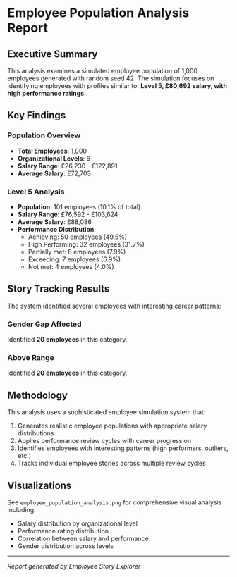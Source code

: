 # Employee Population Analysis Report

## Executive Summary

This analysis examines a simulated employee population of 1,000 employees generated with random seed 42. The simulation focuses on identifying employees with profiles similar to: **Level 5, £80,692 salary, with high performance ratings**.

## Key Findings

### Population Overview
- **Total Employees**: 1,000
- **Organizational Levels**: 6
- **Salary Range**: £26,230 - £122,891
- **Average Salary**: £72,703

### Level 5 Analysis
- **Population**: 101 employees (10.1% of total)
- **Salary Range**: £76,592 - £103,624
- **Average Salary**: £88,086
- **Performance Distribution**:
  - Achieving: 50 employees (49.5%)
  - High Performing: 32 employees (31.7%)
  - Partially met: 8 employees (7.9%)
  - Exceeding: 7 employees (6.9%)
  - Not met: 4 employees (4.0%)

## Story Tracking Results

The system identified several employees with interesting career patterns:

### Gender Gap Affected
Identified **20 employees** in this category.

### Above Range
Identified **20 employees** in this category.

## Methodology

This analysis uses a sophisticated employee simulation system that:
1. Generates realistic employee populations with appropriate salary distributions
2. Applies performance review cycles with career progression
3. Identifies employees with interesting patterns (high performers, outliers, etc.)
4. Tracks individual employee stories across multiple review cycles

## Visualizations

See `employee_population_analysis.png` for comprehensive visual analysis including:
- Salary distribution by organizational level
- Performance rating distribution
- Correlation between salary and performance
- Gender distribution across levels

---
*Report generated by Employee Story Explorer*
